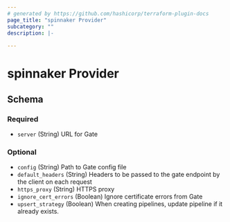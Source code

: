```yaml
---
# generated by https://github.com/hashicorp/terraform-plugin-docs
page_title: "spinnaker Provider"
subcategory: ""
description: |-
  
---
```


# spinnaker Provider





<!-- schema generated by tfplugindocs -->
## Schema

### Required

- `server` (String) URL for Gate

### Optional

- `config` (String) Path to Gate config file
- `default_headers` (String) Headers to be passed to the gate endpoint by the client on each request
- `https_proxy` (String) HTTPS proxy
- `ignore_cert_errors` (Boolean) Ignore certificate errors from Gate
- `upsert_strategy` (Boolean) When creating pipelines, update pipeline if it already exists.
